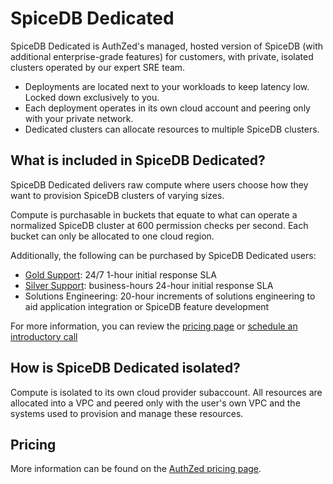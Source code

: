 # SpiceDB Dedicated

SpiceDB Dedicated is AuthZed's managed, hosted version of SpiceDB (with additional enterprise-grade features) for customers, with private, isolated clusters operated by our expert SRE team.

- Deployments are located next to your workloads to keep latency low. Locked down exclusively to you.
- Each deployment operates in its own cloud account and peering only with your private network.
- Dedicated clusters can allocate resources to multiple SpiceDB clusters.

## What is included in SpiceDB Dedicated?

SpiceDB Dedicated delivers raw compute where users choose how they want to provision SpiceDB clusters of varying sizes.

Compute is purchasable in buckets that equate to what can operate a normalized SpiceDB cluster at 600 permission checks per second.
Each bucket can only be allocated to one cloud region.

Additionally, the following can be purchased by SpiceDB Dedicated users:

- [Gold Support]: 24/7 1-hour initial response SLA
- [Silver Support]: business-hours 24-hour initial response SLA
- Solutions Engineering: 20-hour increments of solutions engineering to aid application integration or SpiceDB feature development

For more information, you can review the [pricing page] or [schedule an introductory call]

[gold support]: /support#gold-support
[silver support]: /support#silver-support
[pricing page]: https://authzed.com/pricing
[schedule an introductory call]: https://authzed.com/contact/?utm_source=docs

## How is SpiceDB Dedicated isolated?

Compute is isolated to its own cloud provider subaccount.
All resources are allocated into a VPC and peered only with the user's own VPC and the systems used to provision and manage these resources.

## Pricing

More information can be found on the [AuthZed pricing page].

[authzed pricing page]: https://authzed.com/pricing
